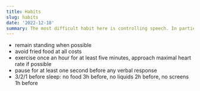 ```yaml
---
title: Habits
slug: habits
date: '2022-12-18' 
summary: The most difficult habit here is controlling speech. In particular, pausing before speaking seems difficult but if mastered should afford advantage. 
---
```

* remain standing when possible
* avoid fried food at all costs
* exercise once an hour for at least five minutes, approach maximal heart rate if possible
* pause for at least one second before any verbal response
* 3/2/1 before sleep: no food 3h before, no liquids 2h before, no screens 1h before
